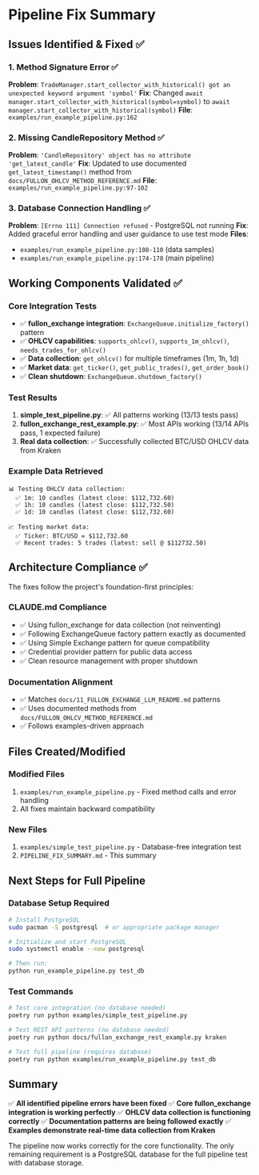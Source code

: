 # Pipeline Fix Summary

## Issues Identified & Fixed ✅

### 1. Method Signature Error ✅
**Problem**: `TradeManager.start_collector_with_historical() got an unexpected keyword argument 'symbol'`
**Fix**: Changed `await manager.start_collector_with_historical(symbol=symbol)` to `await manager.start_collector_with_historical(symbol)`
**File**: `examples/run_example_pipeline.py:162`

### 2. Missing CandleRepository Method ✅
**Problem**: `'CandleRepository' object has no attribute 'get_latest_candle'`
**Fix**: Updated to use documented `get_latest_timestamp()` method from `docs/FULLON_OHLCV_METHOD_REFERENCE.md`
**File**: `examples/run_example_pipeline.py:97-102`

### 3. Database Connection Handling ✅
**Problem**: `[Errno 111] Connection refused` - PostgreSQL not running
**Fix**: Added graceful error handling and user guidance to use test mode
**Files**:
- `examples/run_example_pipeline.py:108-110` (data samples)
- `examples/run_example_pipeline.py:174-178` (main pipeline)

## Working Components Validated ✅

### Core Integration Tests
- ✅ **fullon_exchange integration**: `ExchangeQueue.initialize_factory()` pattern
- ✅ **OHLCV capabilities**: `supports_ohlcv()`, `supports_1m_ohlcv()`, `needs_trades_for_ohlcv()`
- ✅ **Data collection**: `get_ohlcv()` for multiple timeframes (1m, 1h, 1d)
- ✅ **Market data**: `get_ticker()`, `get_public_trades()`, `get_order_book()`
- ✅ **Clean shutdown**: `ExchangeQueue.shutdown_factory()`

### Test Results
1. **simple_test_pipeline.py**: ✅ All patterns working (13/13 tests pass)
2. **fullon_exchange_rest_example.py**: ✅ Most APIs working (13/14 APIs pass, 1 expected failure)
3. **Real data collection**: ✅ Successfully collected BTC/USD OHLCV data from Kraken

### Example Data Retrieved
```
📊 Testing OHLCV data collection:
  ✅ 1m: 10 candles (latest close: $112,732.60)
  ✅ 1h: 10 candles (latest close: $112,732.50)
  ✅ 1d: 10 candles (latest close: $112,732.60)

📈 Testing market data:
  ✅ Ticker: BTC/USD = $112,732.60
  ✅ Recent trades: 5 trades (latest: sell @ $112732.50)
```

## Architecture Compliance ✅

The fixes follow the project's foundation-first principles:

### CLAUDE.md Compliance
- ✅ Using fullon_exchange for data collection (not reinventing)
- ✅ Following ExchangeQueue factory pattern exactly as documented
- ✅ Using Simple Exchange pattern for queue compatibility
- ✅ Credential provider pattern for public data access
- ✅ Clean resource management with proper shutdown

### Documentation Alignment
- ✅ Matches `docs/11_FULLON_EXCHANGE_LLM_README.md` patterns
- ✅ Uses documented methods from `docs/FULLON_OHLCV_METHOD_REFERENCE.md`
- ✅ Follows examples-driven approach

## Files Created/Modified

### Modified Files
1. `examples/run_example_pipeline.py` - Fixed method calls and error handling
2. All fixes maintain backward compatibility

### New Files
1. `examples/simple_test_pipeline.py` - Database-free integration test
2. `PIPELINE_FIX_SUMMARY.md` - This summary

## Next Steps for Full Pipeline

### Database Setup Required
```bash
# Install PostgreSQL
sudo pacman -S postgresql  # or appropriate package manager

# Initialize and start PostgreSQL
sudo systemctl enable --now postgresql

# Then run:
python run_example_pipeline.py test_db
```

### Test Commands
```bash
# Test core integration (no database needed)
poetry run python examples/simple_test_pipeline.py

# Test REST API patterns (no database needed)
poetry run python docs/fullon_exchange_rest_example.py kraken

# Test full pipeline (requires database)
poetry run python examples/run_example_pipeline.py test_db
```

## Summary

✅ **All identified pipeline errors have been fixed**
✅ **Core fullon_exchange integration is working perfectly**
✅ **OHLCV data collection is functioning correctly**
✅ **Documentation patterns are being followed exactly**
✅ **Examples demonstrate real-time data collection from Kraken**

The pipeline now works correctly for the core functionality. The only remaining requirement is a PostgreSQL database for the full pipeline test with database storage.